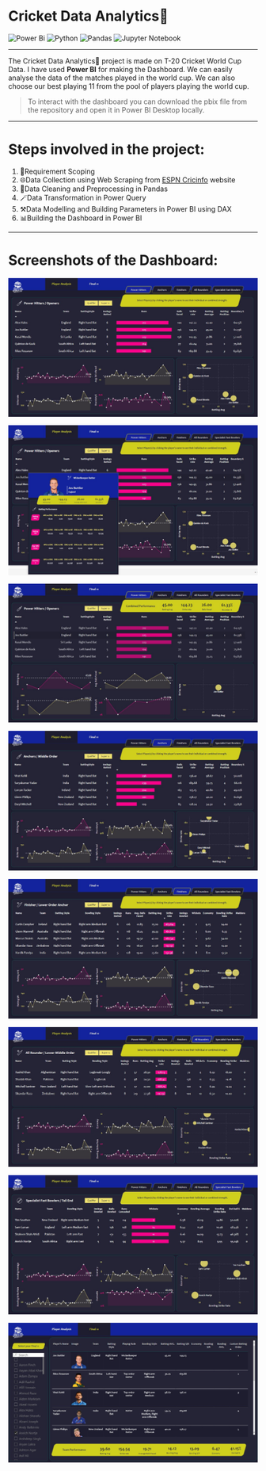 # Cricket Data Analytics🏏

![Power Bi](https://img.shields.io/badge/power_bi-F2C811?style=for-the-badge&logo=powerbi&logoColor=black)
![Python](https://img.shields.io/badge/python-3670A0?style=for-the-badge&logo=python&logoColor=ffdd54)
![Pandas](https://img.shields.io/badge/pandas-%23150458.svg?style=for-the-badge&logo=pandas&logoColor=white)
![Jupyter Notebook](https://img.shields.io/badge/jupyter-%23FA0F00.svg?style=for-the-badge&logo=jupyter&logoColor=white)

---

The Cricket Data Analytics🏏 project is made on T-20 Cricket World Cup Data. I have used **Power BI** for making the Dashboard. We can easily analyse the data of the matches played in the world cup. We can also choose our best playing 11 from the pool of players playing the world cup. 

> To interact with the dashboard you can download the pbix file from the repository and open it in Power BI Desktop locally.

---

# Steps involved in the project:

1. 📝Requirement Scoping
2. 🌐Data Collection using Web Scraping from [ESPN Cricinfo](http://www.espn.in/cricket/) website
3. 🧹Data Cleaning and Preprocessing in Pandas
4. 🪄Data Transformation in Power Query
5. ⚒️Data Modelling and Building Parameters in Power BI using DAX
6. 📊Building the Dashboard in Power BI

---

# Screenshots of the Dashboard:

![power_hitters_and_openers](https://github.com/yashwantswami/Cricket-Data-Analytics/blob/main/Screenshots/power_hitters_and_openers.jpg)

![hover_effect](https://github.com/yashwantswami/Cricket-Data-Analytics/blob/main/Screenshots/hover_effect.jpg)

![individual_stats](https://github.com/yashwantswami/Cricket-Data-Analytics/blob/main/Screenshots/individual_stats.jpg)

![anchors](https://github.com/yashwantswami/Cricket-Data-Analytics/blob/main/Screenshots/anchors.jpg)

![finishers](https://github.com/yashwantswami/Cricket-Data-Analytics/blob/main/Screenshots/finishers.jpg)

![all_rounders](https://github.com/yashwantswami/Cricket-Data-Analytics/blob/main/Screenshots/all_rounders.jpg)

![fast_bowlers](https://github.com/yashwantswami/Cricket-Data-Analytics/blob/main/Screenshots/fast_bowlers.jpg)

![pick_final_11](https://github.com/yashwantswami/Cricket-Data-Analytics/blob/main/Screenshots/pick_final_11.jpg)
